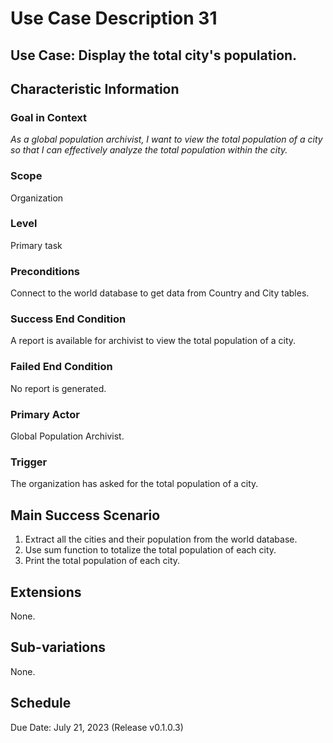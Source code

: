 # Use Case Description 31

## Use Case: Display the total city's population.

## Characteristic Information

### Goal in Context
*As a global population archivist, I want to view the total population of a city so that I can effectively analyze the total population within the city.*

### Scope
Organization

### Level
Primary task

### Preconditions
Connect to the world database to get data from Country and City tables. 

### Success End Condition
A report is available for archivist to view the total population of a city.

### Failed End Condition
No report is generated. 

### Primary Actor
Global Population Archivist. 

### Trigger
The organization has asked for the total population of a city.

## Main Success Scenario
1. Extract all the cities and their population from the world database.
2. Use sum function to totalize the total population of each city.
3. Print the total population of each city.

## Extensions
None.

## Sub-variations
None.

## Schedule
Due Date: July 21, 2023 (Release v0.1.0.3)


